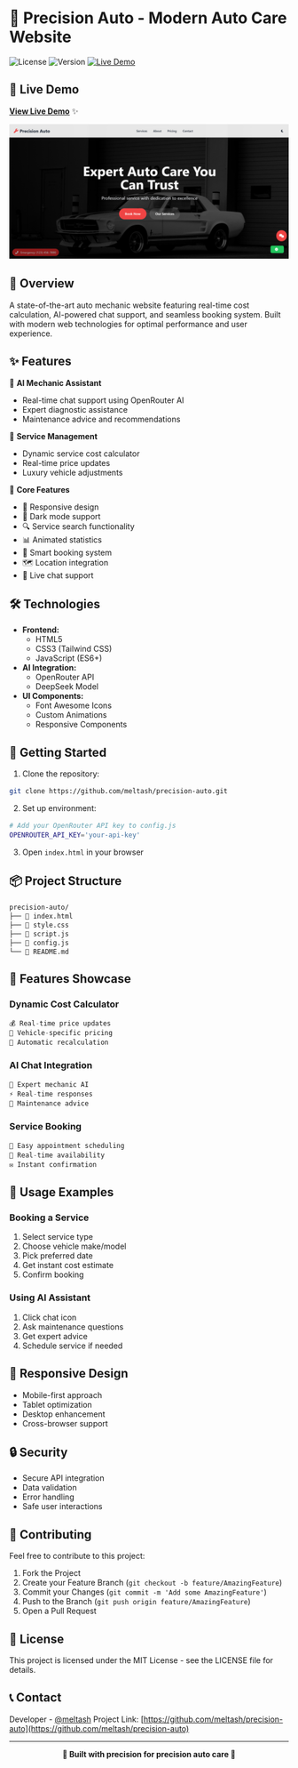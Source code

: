 # 🔧 Precision Auto - Modern Auto Care Website

![License](https://img.shields.io/badge/license-MIT-blue.svg)
![Version](https://img.shields.io/badge/version-1.0.0-green.svg)
[![Live Demo](https://img.shields.io/badge/demo-online-green.svg)](https://meltash.github.io/precision-auto)

## 🎯 Live Demo

**[View Live Demo](https://precision-auto-fba9.vercel.app/)** ✨

![Landing Page](landingpage.png)

## 🚗 Overview

A state-of-the-art auto mechanic website featuring real-time cost calculation, AI-powered chat support, and seamless booking system. Built with modern web technologies for optimal performance and user experience.

## ✨ Features

🤖 **AI Mechanic Assistant**
- Real-time chat support using OpenRouter AI
- Expert diagnostic assistance
- Maintenance advice and recommendations

💼 **Service Management**
- Dynamic service cost calculator
- Real-time price updates
- Luxury vehicle adjustments

🎯 **Core Features**
- 📱 Responsive design
- 🌙 Dark mode support
- 🔍 Service search functionality
- 📊 Animated statistics
- 📅 Smart booking system
- 🗺️ Location integration
- 💬 Live chat support

## 🛠️ Technologies

- **Frontend:**
  - HTML5
  - CSS3 (Tailwind CSS)
  - JavaScript (ES6+)
- **AI Integration:**
  - OpenRouter API
  - DeepSeek Model
- **UI Components:**
  - Font Awesome Icons
  - Custom Animations
  - Responsive Components

## 🚀 Getting Started

1. Clone the repository:
```bash
git clone https://github.com/meltash/precision-auto.git
```

2. Set up environment:
```bash
# Add your OpenRouter API key to config.js
OPENROUTER_API_KEY='your-api-key'
```

3. Open `index.html` in your browser

## 📦 Project Structure

```
precision-auto/
├── 📄 index.html
├── 📄 style.css
├── 📄 script.js
├── 📄 config.js
└── 📄 README.md
```

## 🎨 Features Showcase

### Dynamic Cost Calculator
```javascript
💰 Real-time price updates
🚗 Vehicle-specific pricing
🔄 Automatic recalculation
```

### AI Chat Integration
```javascript
🤖 Expert mechanic AI
⚡ Real-time responses
📝 Maintenance advice
```

### Service Booking
```javascript
📅 Easy appointment scheduling
🔄 Real-time availability
✉️ Instant confirmation
```

## 🌟 Usage Examples

### Booking a Service
1. Select service type
2. Choose vehicle make/model
3. Pick preferred date
4. Get instant cost estimate
5. Confirm booking

### Using AI Assistant
1. Click chat icon
2. Ask maintenance questions
3. Get expert advice
4. Schedule service if needed

## 📱 Responsive Design

- Mobile-first approach
- Tablet optimization
- Desktop enhancement
- Cross-browser support

## 🔒 Security

- Secure API integration
- Data validation
- Error handling
- Safe user interactions

## 🤝 Contributing

Feel free to contribute to this project:

1. Fork the Project
2. Create your Feature Branch (`git checkout -b feature/AmazingFeature`)
3. Commit your Changes (`git commit -m 'Add some AmazingFeature'`)
4. Push to the Branch (`git push origin feature/AmazingFeature`)
5. Open a Pull Request

## 📄 License

This project is licensed under the MIT License - see the LICENSE file for details.

## 📞 Contact

Developer - [@meltash](https://twitter.com/meltash)
Project Link: [https://github.com/meltash/precision-auto](https://github.com/meltash/precision-auto)

---

<div align="center">
    <strong>🔧 Built with precision for precision auto care 🚗</strong>
</div>

